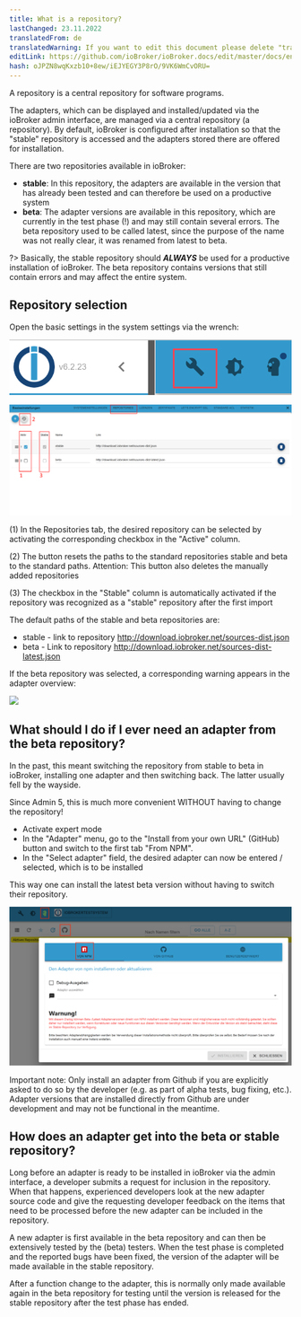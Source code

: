 ```yaml
---
title: What is a repository?
lastChanged: 23.11.2022
translatedFrom: de
translatedWarning: If you want to edit this document please delete "translatedFrom" field, elsewise this document will be translated automatically again
editLink: https://github.com/ioBroker/ioBroker.docs/edit/master/docs/en/basics/repositories.md
hash: oJPZN8wqKxzb10+8ew/iEJYEGY3P8rO/9VK6WmCvORU=
---
```

A repository is a central repository for software programs.

The adapters, which can be displayed and installed/updated via the ioBroker admin interface, are managed via a central repository (a repository).
By default, ioBroker is configured after installation so that the "stable" repository is accessed and the adapters stored there are offered for installation.

There are two repositories available in ioBroker:

- **stable**: In this repository, the adapters are available in the version that has already been tested and can therefore be used on a productive system
- **beta**: The adapter versions are available in this repository, which are currently in the test phase (!) and may still contain several errors. The beta repository used to be called latest, since the purpose of the name was not really clear, it was renamed from latest to beta.

?> Basically, the stable repository should ***ALWAYS*** be used for a productive installation of ioBroker. The beta repository contains versions that still contain errors and may affect the entire system.

## Repository selection
Open the basic settings in the system settings via the wrench:

![](../../de/basics/media/Repository_IconBasicSettings.png)

![](../../de/basics/media/Repository_BasicsSettingsDefaultPath.png)

(1) In the Repositories tab, the desired repository can be selected by activating the corresponding checkbox in the "Active" column.

(2) The button resets the paths to the standard repositories stable and beta to the standard paths. Attention: This button also deletes the manually added repositories

(3) The checkbox in the "Stable" column is automatically activated if the repository was recognized as a "stable" repository after the first import

The default paths of the stable and beta repositories are:

- stable - link to repository http://download.iobroker.net/sources-dist.json
- beta - Link to repository http://download.iobroker.net/sources-dist-latest.json

If the beta repository was selected, a corresponding warning appears in the adapter overview:

![](../../de/basics/media/Repository_AdapterRepInfo.png)

## What should I do if I ever need an adapter from the beta repository?
In the past, this meant switching the repository from stable to beta in ioBroker, installing one adapter and then switching back. The latter usually fell by the wayside.

Since Admin 5, this is much more convenient WITHOUT having to change the repository!

- Activate expert mode
- In the "Adapter" menu, go to the "Install from your own URL" (GitHub) button and switch to the first tab "From NPM".
- In the "Select adapter" field, the desired adapter can now be entered / selected, which is to be installed

This way one can install the latest beta version without having to switch their repository.

![](../../de/basics/media/Repository_AdapterInstallNpm.png)

Important note: Only install an adapter from Github if you are explicitly asked to do so by the developer (e.g. as part of alpha tests, bug fixing, etc.). Adapter versions that are installed directly from Github are under development and may not be functional in the meantime.

## How does an adapter get into the beta or stable repository?
Long before an adapter is ready to be installed in ioBroker via the admin interface, a developer submits a request for inclusion in the repository. When that happens, experienced developers look at the new adapter source code and give the requesting developer feedback on the items that need to be processed before the new adapter can be included in the repository.

A new adapter is first available in the beta repository and can then be extensively tested by the (beta) testers. When the test phase is completed and the reported bugs have been fixed, the version of the adapter will be made available in the stable repository.

After a function change to the adapter, this is normally only made available again in the beta repository for testing until the version is released for the stable repository after the test phase has ended.
